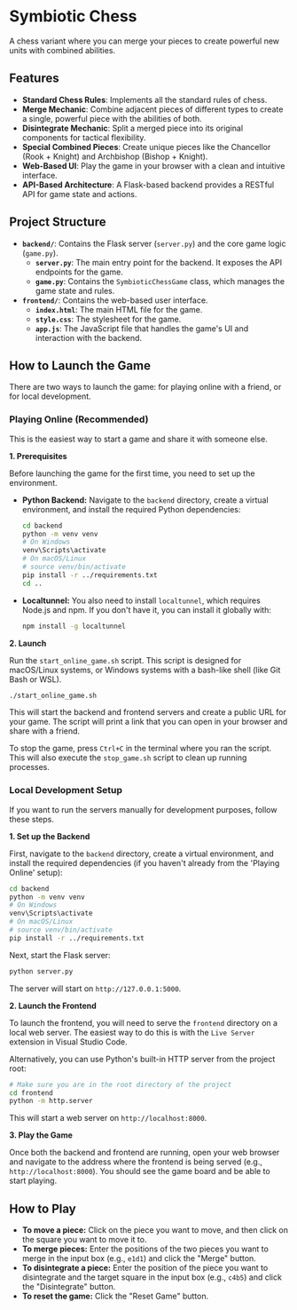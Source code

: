 # Symbiotic Chess

A chess variant where you can merge your pieces to create powerful new units with combined abilities.

## Features

- **Standard Chess Rules**: Implements all the standard rules of chess.
- **Merge Mechanic**: Combine adjacent pieces of different types to create a single, powerful piece with the abilities of both.
- **Disintegrate Mechanic**: Split a merged piece into its original components for tactical flexibility.
- **Special Combined Pieces**: Create unique pieces like the Chancellor (Rook + Knight) and Archbishop (Bishop + Knight).
- **Web-Based UI**: Play the game in your browser with a clean and intuitive interface.
- **API-Based Architecture**: A Flask-based backend provides a RESTful API for game state and actions.

## Project Structure

- **`backend/`**: Contains the Flask server (`server.py`) and the core game logic (`game.py`).
  - **`server.py`**: The main entry point for the backend. It exposes the API endpoints for the game.
  - **`game.py`**: Contains the `SymbioticChessGame` class, which manages the game state and rules.
- **`frontend/`**: Contains the web-based user interface.
  - **`index.html`**: The main HTML file for the game.
  - **`style.css`**: The stylesheet for the game.
  - **`app.js`**: The JavaScript file that handles the game's UI and interaction with the backend.

## How to Launch the Game

There are two ways to launch the game: for playing online with a friend, or for local development.

### Playing Online (Recommended)

This is the easiest way to start a game and share it with someone else.

**1. Prerequisites**

Before launching the game for the first time, you need to set up the environment.

*   **Python Backend:** Navigate to the `backend` directory, create a virtual environment, and install the required Python dependencies:
    ```bash
    cd backend
    python -m venv venv
    # On Windows
    venv\Scripts\activate
    # On macOS/Linux
    # source venv/bin/activate
    pip install -r ../requirements.txt
    cd ..
    ```

*   **Localtunnel:** You also need to install `localtunnel`, which requires Node.js and npm. If you don't have it, you can install it globally with:
    ```bash
    npm install -g localtunnel
    ```

**2. Launch**

Run the `start_online_game.sh` script. This script is designed for macOS/Linux systems, or Windows systems with a bash-like shell (like Git Bash or WSL).

```bash
./start_online_game.sh
```

This will start the backend and frontend servers and create a public URL for your game. The script will print a link that you can open in your browser and share with a friend.

To stop the game, press `Ctrl+C` in the terminal where you ran the script. This will also execute the `stop_game.sh` script to clean up running processes.

### Local Development Setup

If you want to run the servers manually for development purposes, follow these steps.

**1. Set up the Backend**

First, navigate to the `backend` directory, create a virtual environment, and install the required dependencies (if you haven't already from the 'Playing Online' setup):

```bash
cd backend
python -m venv venv
# On Windows
venv\Scripts\activate
# On macOS/Linux
# source venv/bin/activate
pip install -r ../requirements.txt
```

Next, start the Flask server:

```bash
python server.py
```

The server will start on `http://127.0.0.1:5000`.

**2. Launch the Frontend**

To launch the frontend, you will need to serve the `frontend` directory on a local web server. The easiest way to do this is with the `Live Server` extension in Visual Studio Code.

Alternatively, you can use Python's built-in HTTP server from the project root:

```bash
# Make sure you are in the root directory of the project
cd frontend
python -m http.server
```

This will start a web server on `http://localhost:8000`.

**3. Play the Game**

Once both the backend and frontend are running, open your web browser and navigate to the address where the frontend is being served (e.g., `http://localhost:8000`). You should see the game board and be able to start playing.

## How to Play

- **To move a piece:** Click on the piece you want to move, and then click on the square you want to move it to.
- **To merge pieces:** Enter the positions of the two pieces you want to merge in the input box (e.g., `e1d1`) and click the "Merge" button.
- **To disintegrate a piece:** Enter the position of the piece you want to disintegrate and the target square in the input box (e.g., `c4b5`) and click the "Disintegrate" button.
- **To reset the game:** Click the "Reset Game" button.